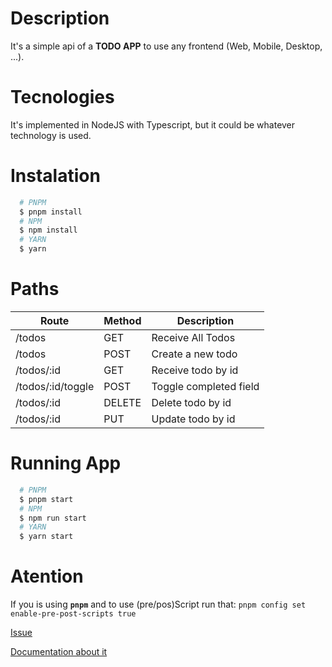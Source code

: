 # Description

It's a simple api of a **TODO APP** to use any frontend (Web, Mobile, Desktop, ...).

# Tecnologies

It's implemented in NodeJS with Typescript, but it could be whatever technology is used.

# Instalation

```bash
  # PNPM
  $ pnpm install 
  # NPM
  $ npm install 
  # YARN
  $ yarn
```

# Paths

| Route             | Method | Description            |
|-------------------|--------|------------------------|
| /todos            | GET    | Receive All Todos      |
| /todos            | POST   | Create a new todo      |
| /todos/:id        | GET    | Receive todo by id     |
| /todos/:id/toggle | POST   | Toggle completed field |
| /todos/:id        | DELETE | Delete todo by id      |
| /todos/:id        | PUT    | Update todo by id      |

# Running App

```bash
  # PNPM
  $ pnpm start 
  # NPM
  $ npm run start
  # YARN
  $ yarn start
```

# Atention

If you is using **`pnpm`** and to use (pre/pos)Script run that: ``pnpm config set enable-pre-post-scripts true``

[Issue](https://github.com/pnpm/pnpm/issues/2891)

[Documentation about it](https://pnpm.io/pt/cli/run#differences-with-npm-run)
